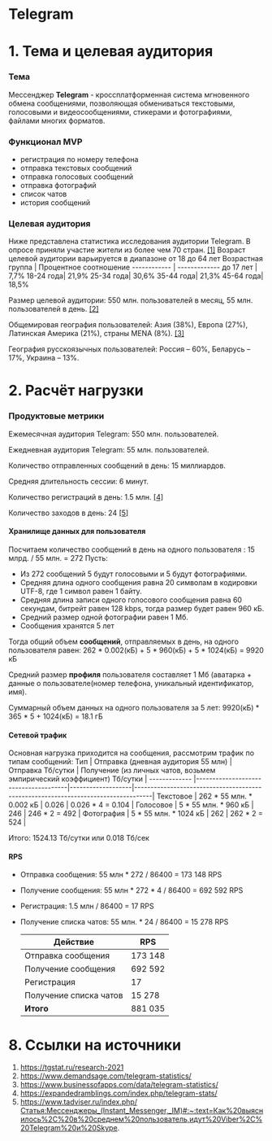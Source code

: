 # Telegram
# 1. Тема и целевая аудитория
### Тема
Мессенджер **Telegram** - кроссплатформенная система мгновенного обмена сообщениями, позволяющая обмениваться текстовыми, голосовыми и видеосообщениями, стикерами и фотографиями, файлами многих форматов.
### Функционал MVP
- регистрация по номеру телефона
- отправка текстовых сообщений
- отправка голосовых сообщений
- отправка фотографий
- список чатов
- история сообщений
### Целевая аудитория
Ниже представлена статистика исследования аудитории Telegram. В опросе приняли участие жители из более чем 70 стран. [[1]](https://tgstat.ru/research-2021)
Возраст целевой аудитории варьируется в диапазоне от 18 до 64 лет
Возрастная группа | Процентное соотношение
------------ | -------------
до 17 лет | 7,7%
18-24 года| 21,9% 
25-34 года| 30,6% 
35-44 года| 21,3% 
45-64 года| 18,5% 

Размер целевой аудитории: 550 млн. пользователей в месяц, 55 млн. пользователей в день. [[2]](https://www.demandsage.com/telegram-statistics/)

Общемировая география пользователей:  Азия (38%), Европа (27%), Латинская Америка (21%), страны MENA (8%). [[3]](https://www.businessofapps.com/data/telegram-statistics/)

География русскоязычных пользователей: Россия – 60%, Беларусь – 17%, Украина – 13%.

# 2. Расчёт нагрузки

### Продуктовые метрики
Ежемесячная аудитория Telegram: 550 млн. пользователей.

Ежедневная аудитория Telegram: 55 млн. пользователей.

Количество отправленных сообщений в день: 15 миллиардов.

Средняя длительность сессии: 6 минут.

Количество регистраций в день: 1.5 млн. [[4]](https://expandedramblings.com/index.php/telegram-stats/)

Количество заходов в день: 24 [[5]](https://www.tadviser.ru/index.php/Статья:Мессенджеры_(Instant_Messenger,_IM)#:~:text=Как%20выяснилось%2C%20в%20среднем%20пользователь,идут%20Viber%2C%20Telegram%20и%20Skype.)

#### Хранилище данных для пользователя
Посчитаем количество сообщений в день на одного пользователя : 15 млрд. / 55 млн. = 272
Пусть:
  - Из 272 сообщений 5 будут голосовыми и 5 будут фотографиями.
  - Средняя длина одного сообщения равна 20 символам в кодировки UTF-8, где 1 символ равен 1 байту.
  - Средняя длина записи одного голосового сообщения равна 60 секундам, битрейт равен 128 kbps, тогда размер будет равен 960 кБ.
  - Средний размер одной фотографии равен 1 Мб.
  - Сообщения хранятся 5 лет

Тогда общий объем **сообщений**, отправляемых в день, на одного пользователя равен: 262 * 0.002(кБ) + 5 * 960(кБ) + 5 * 1024(кБ) = 9920 кБ

Средний размер **профиля** пользователя составляет 1 Мб (аватарка + данные о пользователе(номер телефона, уникальный идентификатор, имя).

Суммарный объем данных на одного пользователя за 5 лет: 9920(кБ) * 365 * 5 + 1024(кБ) = 18.1 гБ

#### Сетевой трафик
Основная нагрузка приходится на сообщения, рассмотрим трафик по типам сообщений:
    Тип          | Отправка (дневная аудитория 55 млн) | Отправка Тб/сутки | Получение (из личных чатов, возьмем эмпирический коэффициент) Тб/сутки             |
   ------------- |--------------------------------------|-------------------|-----------------------------------------------------------------------------------|
   Текстовое     | 262 * 55 млн. * 0.002 кБ             | 0.026             | 0.026 * 4 = 0.104                                                                 |
   Голосовое     | 5 * 55 млн. * 960 кБ                 | 246               | 246 * 2 = 492                                                                     |
   Фотография    | 5 * 55 млн. * 1024 кБ                | 262               | 262 * 2 = 524                                                                     |

Итого: 1524.13 Тб/сутки или 0.018 Тб/cек

#### RPS
 
 - Отправка сообщения: 55 млн * 272 / 86400 = 173 148 RPS
 - Получение сообщения: 55 млн * 272 * 4 / 86400 = 692 592 RPS
 - Регистрация: 1.5 млн / 86400 = 17 RPS
 - Получение списка чатов: 55 млн. * 24 / 86400 = 15 278 RPS

   Действие                            | RPS
   ------------------------------------| ---
   Отправка сообщения                  | 173 148
   Получение сообщения                 | 692 592
   Регистрация                         | 17
   Получение списка чатов              | 15 278
   **Итого**                           | 881 035


# 8. Ссылки на источники
1. https://tgstat.ru/research-2021
2. https://www.demandsage.com/telegram-statistics/
3. https://www.businessofapps.com/data/telegram-statistics/
4. https://expandedramblings.com/index.php/telegram-stats/
5. https://www.tadviser.ru/index.php/Статья:Мессенджеры_(Instant_Messenger,_IM)#:~:text=Как%20выяснилось%2C%20в%20среднем%20пользователь,идут%20Viber%2C%20Telegram%20и%20Skype.
